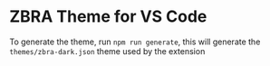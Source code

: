 # ZBRA Theme for VS Code

To generate the theme, run `npm run generate`, this will generate the `themes/zbra-dark.json` theme used by the extension
